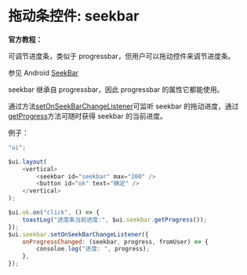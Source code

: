 # 拖动条控件: seekbar

**官方教程：**

可调节进度条，类似于 progressbar，但用户可以拖动控件来调节进度条。

参见 Android [SeekBar](https://developer.android.google.cn/reference/android/widget/SeekBar)

seekbar 继承自 progressbar，因此 progressbar 的属性它都能使用。

通过方法[setOnSeekBarChangeListener](<https://developer.android.google.cn/reference/android/widget/SeekBar#setOnSeekBarChangeListener(android.widget.SeekBar.OnSeekBarChangeListener)>)可监听 seekbar 的拖动进度，通过[getProgress](<https://developer.android.google.cn/reference/android/widget/ProgressBar#getProgress()>)方法可随时获得 seekbar 的当前进度。

例子：

```js
"ui";

$ui.layout(
    <vertical>
        <seekbar id="seekbar" max="200" />
        <button id="ok" text="确定" />
    </vertical>
);

$ui.ok.on("click", () => {
    toastLog("进度条当前进度:", $ui.seekbar.getProgress());
});
$ui.seekbar.setOnSeekBarChangeListener({
    onProgressChanged: (seekbar, progress, fromUser) => {
        consoloe.log("进度: ", progress);
    },
});
```
